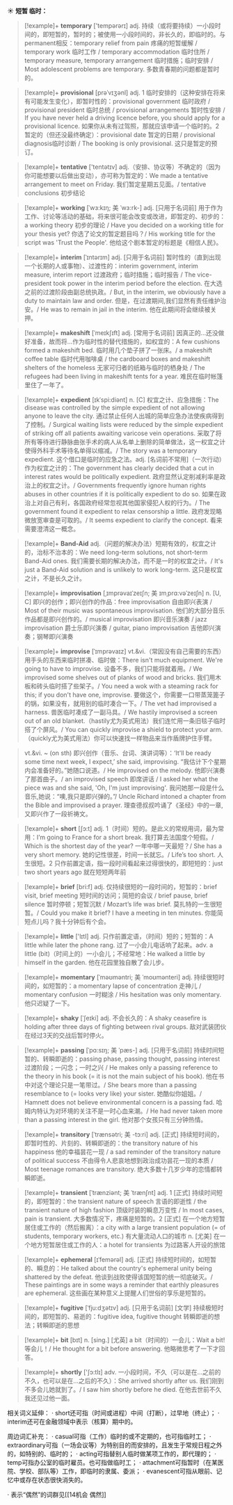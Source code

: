 ☀ <span class="category">**短暂 临时：**</span>
>[!example]+ <span class="vocabulary">**temporary**</span> ['tempərərɪ] 
> <span class="definition">adj. 持续（或将要持续）一小段时间的，即短暂的，暂时的；被使用一小段时间的，非长久的，即临时的。与permanent相反：</span>temporary relief from pain 疼痛的短暂缓解 / temporary work 临时工作 / temporary accommodation 临时住所 / temporary measure, temporary arrangement 临时措施；临时安排 / Most adolescent problems are temporary. 多数青春期的问题都是暂时的。
           
>[!example]+ <span class="vocabulary">**provisional**</span> [prəˈvɪʒənl]
> <span class="definition">adj. 1 临时安排的（这种安排在将来有可能发生变化），即暂时性的：</span>provisional government 临时政府 / provisional president 临时总统 / provisional arrangements 暂时性安排 / If you have never held a driving licence before, you should apply for a provisional licence. 如果你从未有过驾照，那就应该申请一个临时的。<span class="definition">2 暂定的（但还没最终确定）：</span>provisional date 暂定的日期 / provisional diagnosis临时诊断 / The booking is only provisional. 这只是暂定的预订。

>[!example]+ <span class="vocabulary">**tentative**</span> ['tentətɪv] 
> <span class="definition">adj.（安排、协议等）不确定的（因为你可能想要以后做出变动），亦可称为暂定的：</span>We made a tentative arrangement to meet on Friday. 我们暂定星期五见面。/ tentative conclusions 初步结论
                      
>[!example]+ <span class="vocabulary">**working**</span> [ˈwɜ:kɪŋ; 美 ˈwɜ:rk-]
> <span class="definition">adj. [只用于名词前] 用于作为工作、讨论等活动的基础，将来很可能会改变或改进，即暂定的、初步的：</span>a working theory 初步的理论 / Have you decided on a working title for your thesis yet? 你选了论文的暂定题目吗？/ His working title for the script was 'Trust the People'. 他给这个剧本暂定的标题是《相信人民》。

>[!example]+ <span class="vocabulary">**interim**</span> [ˈɪntərɪm]
> <span class="definition">adj. [只用于名词前] 暂时性的（直到出现一个长期的人或事物）、过渡性的：</span>interim government, interim measure, interim report 过渡政府；临时措施；临时报告 / The vice-president took power in the interim period before the election. 在大选之前的过渡阶段由副总统执政。/ But, in the interim, we obviously have a duty to maintain law and order. 但是，在过渡期间,我们显然有责任维护治安。/ He was to remain in jail in the interim. 他在此期间将会继续被关押。
           
>[!example]+ <span class="vocabulary">**makeshift**</span> [ˈmeɪkʃɪft]
> <span class="definition">adj. [常用于名词前] 因真正的…还没做好准备，故而将…作为临时性的替代措施的，如权宜的：</span>A few cushions formed a makeshift bed. 临时用几个垫子拼了一张床。/ a makeshift coffee table 临时代用咖啡桌 / the cardboard boxes and makeshift shelters of the homeless 无家可归者的纸箱与临时的栖身处 / The refugees had been living in makeshift tents for a year. 难民在临时帐篷里住了一年了。
           
>[!example]+ <span class="vocabulary">**expedient**</span> [ɪkˈspi:diənt]
> <span class="definition">n. [C] 权宜之计、应急措施：</span>The disease was controlled by the simple expedient of not allowing anyone to leave the city. 通过禁止任何人出城的简单应急办法使疾病得到了控制。/ Surgical waiting lists were reduced by the simple expedient of striking off all patients awaiting varicose vein operations. 采取了将所有等待进行静脉曲张手术的病人从名单上删除的简单做法，这一权宜之计使得外科手术等待名单得以缩减。/ The story was a temporary expedient. 这个借口是临时的应急之法。<span class="definition">adj. [名词前不常用]（一次行动）作为权宜之计的：</span>The government has clearly decided that a cut in interest rates would be politically expedient. 政府显然认定削减利率是政治上的权宜之计。/ Governments frequently ignore human rights abuses in other countries if it is politically expedient to do so. 如果在政治上对自己有利，各国政府经常忽视其他国家侵犯人权的行为。/ The government found it expedient to relax censorship a little. 政府发现略微放宽审查是可取的。/ It seems expedient to clarify the concept. 看来需要澄清这一概念。
           
>[!example]+ <span class="vocabulary">**Band-Aid**</span>
> <span class="definition">adj.（问题的解决办法）短期有效的，权宜之计的，治标不治本的：</span>We need long-term solutions, not short-term Band-Aid ones. 我们需要长期的解决办法，而不是一时的权宜之计。/ It's just a Band-Aid solution and is unlikely to work long-term. 这只是权宜之计，不是长久之计。

>[!example]+ <span class="vocabulary">**improvisation**</span> [ˌɪmprəvaɪˈzeɪʃn; 美 ɪmˌprɑ:vəˈzeɪʃn]
> <span class="definition">n. [U, C] 即兴的创作；即兴创作的作品：</span>free improvisation 自由即兴表演 / Most of their music was spontaneous improvisation. 他们的大部分音乐作品都是即兴创作的。/ musical improvisation 即兴音乐演奏 / jazz improvisation 爵士乐即兴演奏 / guitar, piano improvisation 吉他即兴演奏；钢琴即兴演奏

>[!example]+ <span class="vocabulary">**improvise**</span> [ˈɪmprəvaɪz]
> <span class="definition">vt.&vi.（常因没有自己需要的东西）用手头的东西来临时拼凑、临时做：</span>There isn't much equipment. We're going to have to improvise. 设备不多，我们只能将就着用。/ We improvised some shelves out of planks of wood and bricks. 我们用木板和砖头临时搭了些架子。/ You need a wok with a steaming rack for this; if you don't have one, improvise. 要做这个，你需要一口带蒸笼篦子的锅，如果没有，就用别的临时凑合一下。/ The vet had improvised a harness. 兽医临时凑成了一副马具。/ We hastily improvised a screen out of an old blanket.（hastily尤为英式用法）我们连忙用一条旧毯子临时搭了个屏风。/ You can quickly improvise a shield to protect your arm.（quickly尤为美式用法）你可以快速找一样物品来当作盾牌护住手臂。

> <span class="definition">vt.&vi. ~ (on sth) 即兴创作（音乐、台词、演讲词等）：</span>‘It'll be ready some time next week, I expect,’ she said, improvising. “我估计下个星期内会准备好的。”她随口说道。/ He improvised on the melody. 他即兴演奏了那首曲子。/ an improvised speech 即席讲话 / I asked her what the piece was and she said, 'Oh, I'm just improvising'. 我问她那一段是什么音乐,她说：“噢,我只是即兴弹的。”/ Uncle Richard intoned a chapter from the Bible and improvised a prayer. 理查德叔叔吟诵了《圣经》中的一章,又即兴作了一段祈祷文。

>[!example]+ <span class="vocabulary">**short**</span> [ʃɔ:t] 
> <span class="definition">adj. 1（时间）短的。是此义的常规用词，最为常用：</span>I’m going to France for a short break. 我打算去法国度个短假。/ Which is the shortest day of the year? 一年中哪一天最短？/ She has a very short memory. 她的记性很差，时间一长就忘。/ Life’s too short. 人生很短。<span class="definition">2 只作前置定语，指一段时间看起来过得很快的，即短短的：</span>just two short years ago 就在短短两年前

>[!example]+ <span class="vocabulary">**brief**</span> [bri:f] 
> <span class="definition">adj. 仅持续很短的一段时间的，短暂的：</span>brief visit, brief meeting 短时间的访问；简短的会议 / brief pause, brief silence 暂时停顿；短暂沉默 / Mozart’s life was brief. 莫扎特的一生很短暂。/ Could you make it brief? I have a meeting in ten minutes. 你能简短点儿吗？我十分钟后有个会。

>[!example]+ <span class="vocabulary">**little**</span> ['lɪtl] 
> <span class="definition">adj. 只作前置定语，（时间）短的；短暂的：</span>A little while later the phone rang. 过了一小会儿电话响了起来。<span class="definition">adv. a little (bit)（时间上的）一小会儿；不经常地：</span>He walked a little by himself in the garden. 他在花园里独自散了会儿步。
           
>[!example]+ <span class="vocabulary">**momentary**</span> [ˈməʊməntri; 美 ˈmoʊmənteri]
> <span class="definition">adj. 持续很短时间的，如短暂的：</span>a momentary lapse of concentration 走神儿 / momentary confusion 一时糊涂 / His hesitation was only momentary. 他只迟疑了一下。
                                 
>[!example]+ <span class="vocabulary">**shaky**</span> [ˈʃeɪki]
> <span class="definition">adj. 不会长久的：</span>A shaky ceasefire is holding after three days of fighting between rival groups. 敌对武装团伙在经过3天的交战后暂时停火。

>[!example]+ <span class="vocabulary">**passing**</span> [ˈpɑ:sɪŋ; 美 ˈpæs-]
> <span class="definition">adj. [只用于名词前] 持续时间短暂的、转瞬即逝的：</span>passing phase, passing thought, passing interest 过渡阶段；一闪念；一时之兴 / He makes only a passing reference to the theory in his book (= it is not the main subject of his book). 他在书中对这个理论只是一笔带过。/ She bears more than a passing resemblance to (= looks very like) your sister. 她酷似你姐姐。/ Hamnett does not believe environmental concern is a passing fad. 哈姆内特认为对环境的关注不是一时心血来潮。/ He had never taken more than a passing interest in the girl. 他对那个女孩只有三分钟热情。

>[!example]+ <span class="vocabulary">**transitory**</span> [ˈtrænsətri; 美 -tɔ:ri]
> <span class="definition">adj. [正式] 持续短时间的，即暂时性的、片刻的、转瞬即逝的：</span>the transitory nature of his happiness 他的幸福昙花一现 / a sad reminder of the transitory nature of political success 不由得令人悲哀地想到政治成功昙花一现的本质 / Most teenage romances are transitory. 绝大多数十几岁少年的恋情都转瞬即逝。
           
>[!example]+ <span class="vocabulary">**transient**</span> [ˈtrænziənt; 美 ˈtrænʃnt]
> <span class="definition">adj. 1 [正式] 持续时间短的，即短暂的：</span>the transient nature of speech 言语的即逝性 / the transient nature of high fashion 顶级时装的瞬息万变性 / In most cases, pain is transient. 大多数情况下，疼痛是短暂的。<span class="definition">2 [正式] 在一个地方短暂居住或工作的（然后搬离）：</span>a city with a large transient population (= of students, temporary workers, etc.) 有大量流动人口的城市 <span class="definition">n. [尤美] 在一个地方短暂居住或工作的人：</span>a hotel for transients 为过路客人开设的旅馆

>[!example]+ <span class="vocabulary">**ephemeral**</span> [ɪˈfemərəl]
> <span class="definition">adj. [正式] 持续短时间的，如短暂的、瞬息的：</span>He talked about the country's ephemeral unity being shattered by the defeat. 他谈到战败使得该国短暂的统一彻底破灭。/ These paintings are in some ways a reminder that earthly pleasures are ephemeral. 这些画在某种意义上提醒人们世俗的享乐是短暂的。
           
>[!example]+ <span class="vocabulary">**fugitive**</span> [ˈfju:dʒətɪv]
> <span class="definition">adj. [只用于名词前] [文学] 持续极短时间的，即短暂的、易逝的：</span>fugitive idea, fugitive thought 转瞬即逝的想法；转瞬即逝的思想

>[!example]+ <span class="vocabulary">**bit**</span> [bɪt] 
> <span class="definition">n. [sing.] [尤英] a bit（时间的）一会儿：</span>Wait a bit! 等会儿！/ He thought for a bit before answering. 他略微思考了一下才回答。

>[!example]+ <span class="vocabulary">**shortly**</span> ['ʃɔ:tlɪ] 
> <span class="definition">adv. 一小段时间，不久（可以是在…之前的不久，也可以是在…之后的不久）：</span>She arrived shortly after us. 我们刚到不多会儿她就到了。/ I saw him shortly before he died. 在他去世前不久我还见过他一面。

相关词义延伸：
· short还可指（时间或进程）中间（打断），过早地（终止）；
· interim还可在金融领域中表示（核算）期中的。

周边词汇补充：
· casual可指（工作）临时的或不定期的，也可指临时工；
· extraordinary可指（一场会议等）为特别目的而安排的，且发生于常规日程之外的，如特别的、临时的；
· acting可指替别人临时做某项工作的，即代理的；
· temp可指办公室的临时雇员。也可指做临时工；
· attachment可指暂时（在某医院、学校、部队等）工作，即临时的隶属、委派；
· evanescent可指从眼前、记忆中或存在状态很快消失的。

· 表示“偶然”的词群见[[14机会 偶然]]
